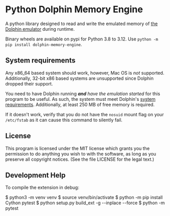 # Python Dolphin Memory Engine

A python library designed to read and write the emulated memory of [the Dolphin emulator](https://github.com/dolphin-emu/dolphin) during runtime. 

Binary wheels are available on pypi for Python 3.8 to 3.12. Use `python -m pip install dolphin-memory-engine`.


## System requirements
Any x86_64 based system should work, however, Mac OS is _not_ supported. Additionally, 32-bit x86 based systems are unsupported since Dolphin dropped their support.

You need to have Dolphin running ***and*** _have the emulation started_ for this program to be useful. As such, the system must meet Dolphin's [system requirements](https://github.com/dolphin-emu/dolphin#system-requirements). Additionally, at least 250 MB of free memory is required.


If it doesn't work, verify that you do not have the `nosuid` mount flag on your `/etc/fstab` as it can cause this command to silently fail.

## License
This program is licensed under the MIT license which grants you the permission to do  anything you wish to with the software, as long as you preserve all copyright notices. (See the file LICENSE for the legal text.)


## Development Help

To compile the extension in debug:

$ python3 -m venv venv
$ source venv/bin/activate
$ python -m pip install Cython pytest
$ python setup.py build_ext -g --inplace --force
$ python -m pytest
